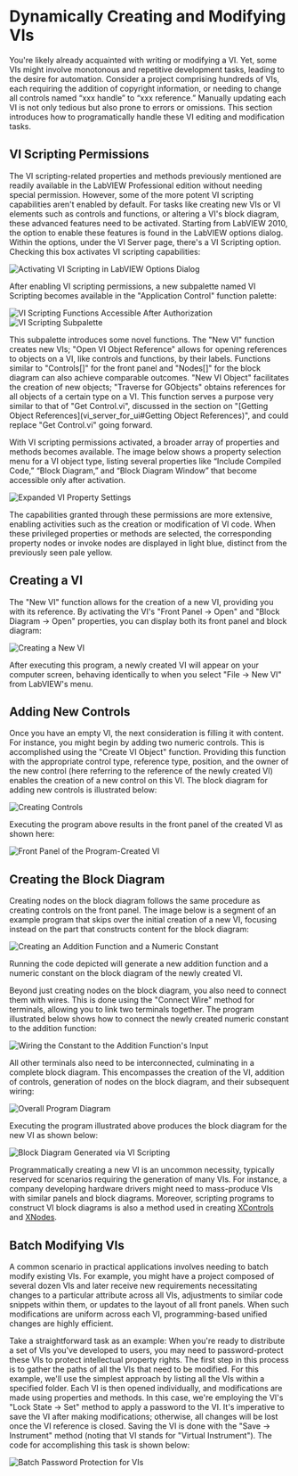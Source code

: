 # Dynamically Creating and Modifying VIs

You're likely already acquainted with writing or modifying a VI. Yet, some VIs might involve monotonous and repetitive development tasks, leading to the desire for automation. Consider a project comprising hundreds of VIs, each requiring the addition of copyright information, or needing to change all controls named “xxx handle” to “xxx reference.” Manually updating each VI is not only tedious but also prone to errors or omissions. This section introduces how to programatically handle these VI editing and modification tasks.

## VI Scripting Permissions

The VI scripting-related properties and methods previously mentioned are readily available in the LabVIEW Professional edition without needing special permission. However, some of the more potent VI scripting capabilities aren't enabled by default. For tasks like creating new VIs or VI elements such as controls and functions, or altering a VI's block diagram, these advanced features need to be activated. Starting from LabVIEW 2010, the option to enable these features is found in the LabVIEW options dialog. Within the options, under the VI Server page, there's a VI Scripting option. Checking this box activates VI scripting capabilities:

![Activating VI Scripting in LabVIEW Options Dialog](../../../../docs/images/image429.png "Activating VI Scripting in LabVIEW Options Dialog")

After enabling VI scripting permissions, a new subpalette named VI Scripting becomes available in the "Application Control" function palette:

![VI Scripting Functions Accessible After Authorization](../../../../docs/images/image430.png "VI Scripting Functions Post Authorization")
![VI Scripting Subpalette](../../../../docs/images/image431.png "VI Scripting Subpalette")

This subpalette introduces some novel functions. The "New VI" function creates new VIs; "Open VI Object Reference" allows for opening references to objects on a VI, like controls and functions, by their labels. Functions similar to "Controls[]" for the front panel and "Nodes[]" for the block diagram can also achieve comparable outcomes. "New VI Object" facilitates the creation of new objects; "Traverse for GObjects" obtains references for all objects of a certain type on a VI. This function serves a purpose very similar to that of "Get Control.vi", discussed in the section on "[Getting Object References](vi_server_for_ui#Getting Object References)", and could replace "Get Control.vi" going forward.

With VI scripting permissions activated, a broader array of properties and methods becomes available. The image below shows a property selection menu for a VI object type, listing several properties like “Include Compiled Code,” “Block Diagram,” and “Block Diagram Window” that become accessible only after activation.

![Expanded VI Property Settings](../../../../docs/images/image432.png "Expanded VI Property Settings")

The capabilities granted through these permissions are more extensive, enabling activities such as the creation or modification of VI code. When these privileged properties or methods are selected, the corresponding property nodes or invoke nodes are displayed in light blue, distinct from the previously seen pale yellow.


## Creating a VI

The "New VI" function allows for the creation of a new VI, providing you with its reference. By activating the VI's "Front Panel -> Open" and "Block Diagram -> Open" properties, you can display both its front panel and block diagram:

![Creating a New VI](../../../../docs/images/image433.png "Creating a New VI")

After executing this program, a newly created VI will appear on your computer screen, behaving identically to when you select "File -> New VI" from LabVIEW's menu.

## Adding New Controls

Once you have an empty VI, the next consideration is filling it with content. For instance, you might begin by adding two numeric controls. This is accomplished using the "Create VI Object" function. Providing this function with the appropriate control type, reference type, position, and the owner of the new control (here referring to the reference of the newly created VI) enables the creation of a new control on this VI. The block diagram for adding new controls is illustrated below:

![Creating Controls](../../../../docs/images/image434.png "Creating Controls")

Executing the program above results in the front panel of the created VI as shown here:

![Front Panel of the Program-Created VI](../../../../docs/images/image435.png "Front Panel of the VI Created by Running the Program")


## Creating the Block Diagram

Creating nodes on the block diagram follows the same procedure as creating controls on the front panel. The image below is a segment of an example program that skips over the initial creation of a new VI, focusing instead on the part that constructs content for the block diagram:

![Creating an Addition Function and a Numeric Constant](../../../../docs/images/image436.png "Creating an Addition Function and a Numeric Constant")

Running the code depicted will generate a new addition function and a numeric constant on the block diagram of the newly created VI.

Beyond just creating nodes on the block diagram, you also need to connect them with wires. This is done using the "Connect Wire" method for terminals, allowing you to link two terminals together. The program illustrated below shows how to connect the newly created numeric constant to the addition function:

![Wiring the Constant to the Addition Function's Input](../../../../docs/images/image437.png "Wiring the Constant to the Addition Function's Input")

All other terminals also need to be interconnected, culminating in a complete block diagram. This encompasses the creation of the VI, addition of controls, generation of nodes on the block diagram, and their subsequent wiring:

![Overall Program Diagram](../../../../docs/images/image438.png "Overall Program Block Diagram")

Executing the program illustrated above produces the block diagram for the new VI as shown below:

![Block Diagram Generated via VI Scripting](../../../../docs/images/image439.png "Block Diagram Created with VI Scripting")

Programmatically creating a new VI is an uncommon necessity, typically reserved for scenarios requiring the generation of many VIs. For instance, a company developing hardware drivers might need to mass-produce VIs with similar panels and block diagrams. Moreover, scripting programs to construct VI block diagrams is also a method used in creating [XControls](ui_xcontrol) and [XNodes](oop_xnode).


## Batch Modifying VIs

A common scenario in practical applications involves needing to batch modify existing VIs. For example, you might have a project composed of several dozen VIs and later receive new requirements necessitating changes to a particular attribute across all VIs, adjustments to similar code snippets within them, or updates to the layout of all front panels. When such modifications are uniform across each VI, programming-based unified changes are highly efficient.

Take a straightforward task as an example: When you're ready to distribute a set of VIs you've developed to users, you may need to password-protect these VIs to protect intellectual property rights. The first step in this process is to gather the paths of all the VIs that need to be modified. For this example, we'll use the simplest approach by listing all the VIs within a specified folder. Each VI is then opened individually, and modifications are made using properties and methods. In this case, we're employing the VI's "Lock State -> Set" method to apply a password to the VI. It's imperative to save the VI after making modifications; otherwise, all changes will be lost once the VI reference is closed. Saving the VI is done with the "Save -> Instrument" method (noting that VI stands for "Virtual Instrument"). The code for accomplishing this task is shown below:

![Batch Password Protection for VIs](../../../../docs/images/image440.png "Batch Setting Passwords for VIs")